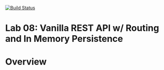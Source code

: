 [![Build Status](https://travis-ci.org/JPLaw/08-09-http-routing-rest.svg?branch=master)](https://travis-ci.org/JPLaw/08-09-http-routing-rest)   
# Lab 08: Vanilla REST API w/ Routing and In Memory Persistence

# Overview




